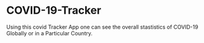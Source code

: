 # COVID-19-Tracker
Using this covid Tracker  App one can see the overall stastistics of COVID-19 Globally or in a Particular Country.
